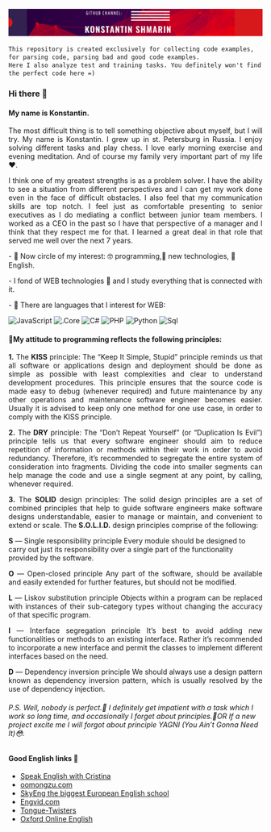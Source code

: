 [![KONSTANTIN SHMARIN](https://raw.githubusercontent.com/KonstantinShmarin/KonstantinShmarin/main/assets/ks.png)](https://github.com/KonstantinShmarin)

``` 
This repository is created exclusively for collecting code examples, for parsing code, parsing bad and good code examples. 
Here I also analyze test and training tasks. You definitely won't find the perfect code here =)
```
### Hi there 👋
#### My name is Konstantin.
<p align="justify">
The most difficult thing is to tell something objective about myself, but I will try.
My name is Konstantin. I grew up in st. Petersburg in Russia. I enjoy solving different tasks and play chess. I love early morning exercise and evening meditation.
And of course my family very important part of my life ❤️.
</p>

<p align="justify">
I think one of my greatest strengths is as a problem solver.
I have the ability to see a situation from different perspectives and I can get my work done even in the face of difficult obstacles.
I also feel that my communication skills are top notch.
I feel just as comfortable presenting to senior executives as I do mediating a conflict between junior team members.
I worked as a CEO in the past so I have that perspective of a manager and I think that they respect me for that.
I learned a great deal in that role that served me well over the next 7 years.
</p>
<p>
- 🔭 Now circle of my interest: 🤓 programming,🚀 new technologies, 🤩 English.
</p>
<p>
- I fond of WEB technologies 💪 and I study everything that is connected with it.
</p>
<p>
- 💼 There are languages that I interest for WEB:
</p>

![JavaScript](https://img.shields.io/badge/-JavaScript-090909?style=for-the-badge&logo=JavaScript&logoColor=E9D54D)
![.Core](https://img.shields.io/badge/-Core-090909?style=for-the-badge&logo=.net&logoColor=E5D3FF)
![C#](https://img.shields.io/badge/-sharp-090909?style=for-the-badge&logo=C%2b%2b&logoColor=6600CC)
![PHP](https://img.shields.io/badge/-PHP-090909?style=for-the-badge&logo=php&logoColor=00648B)
![Python](https://img.shields.io/badge/-Python-090909?style=for-the-badge&logo=Python&logoColor=00648B)
![Sql](https://img.shields.io/badge/-Sql-090909?style=for-the-badge&logo=sql&logoColor=00648B)


#### 🚩My attitude to programming reflects the following principles:
<p align="justify">
<b>1.</b> The <b>KISS</b> principle:
The “Keep It Simple, Stupid” principle reminds us that all software or applications design and deployment should be done as simple as possible with least complexities and clear to understand development procedures.
This principle ensures that the source code is made easy to debug (whenever required) and future maintenance by any other operations and maintenance software engineer becomes easier.
Usually it is advised to keep only one method for one use case, in order to comply with the KISS principle.
</p>
<p align="justify">
<b>2.</b> The <b>DRY</b> principle:
The “Don’t Repeat Yourself” (or “Duplication Is Evil”) principle tells us that every software engineer should aim
to reduce repetition of information or methods within their work in order to avoid redundancy.
Therefore, it’s recommended to segregate the entire system of consideration into fragments.
Dividing the code into smaller segments can help manage the code and use a single segment at any point, by calling, whenever required.
</p>
<p align="justify">
<b>3.</b> The <b>SOLID</b> design principles:
The solid design principles are a set of combined principles that help to guide software engineers make software designs understandable, easier to manage or maintain, and convenient to extend or scale.
The <b>S.O.L.I.D.</b> design principles comprise of the following:
<p align="justify">

<b>S</b> — Single responsibility principle
Every module should be designed to carry out just its responsibility over a single part of the functionality provided by the software.
</p>

<p align="justify">
<b>O</b> — Open-closed principle
Any part of the software, should be available and easily extended for further features, but should not be modified.
</p>

<p align="justify">
<b>L</b> — Liskov substitution principle
Objects within a program can be replaced with instances of their sub-category types without changing the accuracy of that specific program.
</p>

<p align="justify">
<b>I</b> — Interface segregation principle
It’s best to avoid adding new functionalities or methods to an existing interface. Rather it’s recommended to incorporate a new interface and permit the classes to implement different interfaces based on the need.
</p>

<p align="justify">
<b>D</b> — Dependency inversion principle
We should always use a design pattern known as dependency inversion pattern, which is usually resolved by the use of dependency injection.
</p>

###### P.S. Well, nobody is perfect.🤔 I definitely get impatient with a task which I work so long time,  and occasionally I forget about principles.🤫OR If a new project excite me I will forgot about principle YAGNI (You Ain’t Gonna Need It)😳.

 #### Good English links 🌱

- [ Speak English with Cristina](https://christinarebuffet.com/)
- [ oomongzu.com](https://christinarebuffet.com/)
- [ SkyEng the biggest European English school](https://skyeng.ru/invite/4d7a59354e5459334f513d3d)
- [ Engvid.com](https://www.engvid.com/)
- [ Tongue-Twisters](https://www.teachingenglish.org.uk/tongue-twisters)
- [ Oxford Online English](https://www.youtube.com/channel/UCNbeSPp8RYKmHUliYBUDizg)


<!--
**KonstantinShmarin/KonstantinShmarin** is a ✨ _special_ ✨ repository because its `README.md` (this file) appears on your GitHub profile.

Here are some ideas to get you started:

- 🔭 I’m currently working on ...
- 🌱 I’m currently learning ...
- 👯 I’m looking to collaborate on ...
- 🤔 I’m looking for help with ...
- 💬 Ask me about ...
- 📫 How to reach me: ...
- 😄 Pronouns: ...
- ⚡ Fun fact: ...
-->


